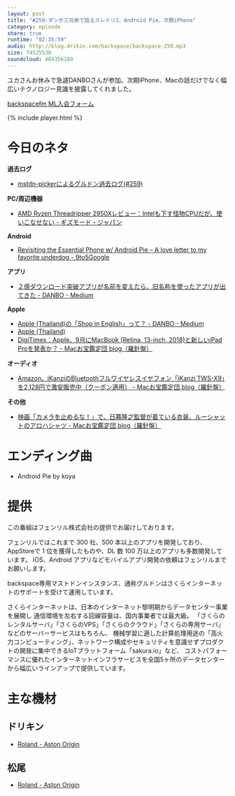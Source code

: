 ```yaml
---
layout: post
title: "#259:ダンボ三兄弟で語るスレドリ2、Android Pie、次期iPhone"
category: episode
share: true
runtime: "02:35:59"
audio: http://blog.drikin.com/backspace/backspace-259.mp3
size: 74525538
soundcloud: 484356189
---
```


ユカさんお休みで急遽DANBOさんが参加。次期iPhone、Macの話だけでなく幅広いテクノロジー見識を披露してくれました。

[backspacefm ML入会フォーム](http://backspace.us11.list-manage.com/subscribe?u=09c933bd3997c1d16dbed156a&id=84b6529b91)

{% include player.html %}

# 今日のネタ
**過去ログ**
* [mstdn-pickerによるグルドン過去ログ(#259)](https://rbtnn.github.io/mstdn-picker/?instance=mstdn.guru&since_id=100569047577680289&max_id=100569661451066389)

**PC/周辺機器**
* [AMD Ryzen Threadripper 2950Xレビュー：Intelも下す怪物CPUだが、使いこなせない - ギズモード・ジャパン](https://www.gizmodo.jp/2018/08/amd-ryzen-threadripper-2950x-review.html)

**Android**
* [Revisiting the Essential Phone w/ Android Pie – A love letter to my favorite underdog - 9to5Google](https://9to5google.com/2018/08/16/essential-phone-android-pie-review/)

**アプリ**
* [２億ダウンロード突破アプリが名前を変えたら、旧名称を使ったアプリが出てきた - DANBO - Medium](https://medium.com/p/a125b1460183)

**Apple**
* [Apple (Thailand)の「Shop in English」って？ - DANBO - Medium](https://medium.com/p/7bfbcc914c63)
* [Apple (Thailand)](https://www.apple.com/th/)
* [DigiTimes：Apple、9月にMacBook (Retina, 13-inch, 2018)と新しいiPad Proを発表か？ - Macお宝鑑定団 blog（羅針盤）](http://www.macotakara.jp/blog/rumor/entry-35536.html)

**オーディオ**
* [Amazon、iKanziのBluetoothフルワイヤレスイヤフォン「iKanzi TWS-X9」を2,128円で激安販売中（クーポン適用） - Macお宝鑑定団 blog（羅針盤）](http://www.macotakara.jp/blog/sale/entry-35533.html)

**その他**
* [映画「カメラを止めるな！」で、日暮隆之監督が着ている衣装、ルーシャットのアロハシャツ - Macお宝鑑定団 blog（羅針盤）](http://www.macotakara.jp/blog/diary/entry-35530.html)

# エンディング曲
* Android Pie by koya

# 提供

この番組はフェンリル株式会社の提供でお届けしております。

フェンリルではこれまで 300 社、500 本以上のアプリを開発しており、AppStoreで 1 位を獲得したものや、DL 数 100 万以上のアプリも多数開発しています。
iOS、Android アプリなどモバイルアプリ開発の依頼はフェンリルまでお願いします。

backspace専用マストドンインスタンス、通称グルドンはさくらインターネットのサポートを受けて運用しています。

さくらインターネットは、日本のインターネット黎明期からデータセンター事業を展開し
通信環境を左右する回線容量は、国内事業者では最大級。
「さくらのレンタルサーバ」「さくらのVPS」「さくらのクラウド」「さくらの専用サーバ」などのサーバーサービスはもちろん、
機械学習に適した計算処理用途の「高火力コンピューティング」、ネットワーク構成やセキュリティを意識せずプロダクトの開発に集中できるIoTプラットフォーム「sakura.io」など、
コストパフォーマンスに優れたインターネットインフラサービスを全国5ヶ所のデータセンターから幅広いラインアップで提供しています。

# 主な機材

## ドリキン
* [Roland - Aston Origin](http://amzn.asia/1OwAZ0w)

## 松尾
* [Roland - Aston Origin](http://amzn.asia/1OwAZ0w)
